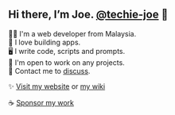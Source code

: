 ## Hi there, I’m Joe. [@techie-joe](//github.com/techie-joe) 👋

🧑‍💻 I'm a web developer from Malaysia.  
💞️ I love building apps.  
🖥️ I write code, scripts and prompts.  
🌱 I'm open to work on any projects.  
💬 Contact me to [discuss](//github.com/techie-joe/techie-joe/discussions).  

✨ [Visit my website](//techie-joe.github.io) or [my wiki](//github.com/techie-joe/techie-joe/wiki)  

☕️ [Sponsor my work](//github.com/sponsors/techie-joe)  

<!---
techie-joe/techie-joe is a ✨ special ✨ repository because its `README.md` (this file) appears on your GitHub profile.
You can click the Preview link to take a look at your changes.
--->
